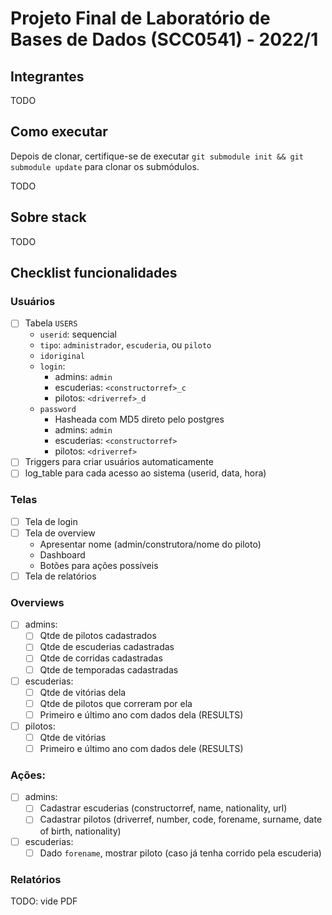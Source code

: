# Projeto Final de Laboratório de Bases de Dados (SCC0541) - 2022/1

## Integrantes

TODO

## Como executar

Depois de clonar, certifique-se de executar `git submodule init && git
submodule update` para clonar os submódulos.

TODO

## Sobre stack

TODO

## Checklist funcionalidades

### Usuários
- [ ] Tabela `USERS`
    - `userid`: sequencial
    - `tipo`: `administrador`, `escuderia`, ou `piloto`
    - `idoriginal`
    - `login`:
        - admins: `admin`
        - escuderias: `<constructorref>_c`
        - pilotos: `<driverref>_d`
    - `password`
        - Hasheada com MD5 direto pelo postgres
        - admins: `admin`
        - escuderias: `<constructorref>`
        - pilotos: `<driverref>`
- [ ] Triggers para criar usuários automaticamente
- [ ] log_table para cada acesso ao sistema (userid, data, hora)

### Telas
- [ ] Tela de login
- [ ] Tela de overview
    - Apresentar nome (admin/construtora/nome do piloto)
    - Dashboard
    - Botões para ações possíveis
- [ ] Tela de relatórios

### Overviews
- [ ] admins:
    - [ ] Qtde de pilotos cadastrados
    - [ ] Qtde de escuderias cadastradas
    - [ ] Qtde de corridas cadastradas
    - [ ] Qtde de temporadas cadastradas
- [ ] escuderias:
    - [ ] Qtde de vitórias dela
    - [ ] Qtde de pilotos que correram por ela
    - [ ] Primeiro e último ano com dados dela (RESULTS)
- [ ] pilotos:
    - [ ] Qtde de vitórias
    - [ ] Primeiro e último ano com dados dele (RESULTS)

### Ações:
- [ ] admins:
    - [ ] Cadastrar escuderias (constructorref, name, nationality, url)
    - [ ] Cadastrar pilotos (driverref, number, code, forename, surname, date of birth, nationality)
- [ ] escuderias:
    - [ ] Dado `forename`, mostrar piloto (caso já tenha corrido pela escuderia)

### Relatórios
TODO: vide PDF
